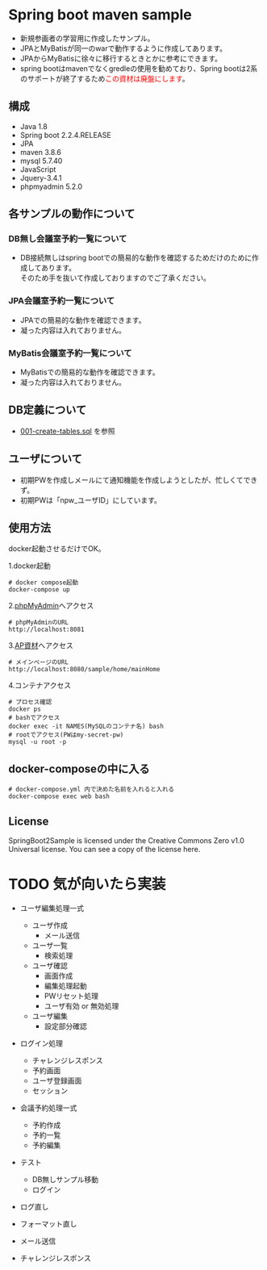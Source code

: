# Spring boot maven sample
- 新規参画者の学習用に作成したサンプル。  
- JPAとMyBatisが同一のwarで動作するように作成してあります。  
- JPAからMyBatisに徐々に移行するときとかに参考にできます。
- spring bootはmavenでなくgredleの使用を勧めており、Spring bootは2系のサポートが終了するため<span style="color: red; ">この資材は廃盤にします</span>。

## 構成
- Java 1.8
- Spring boot 2.2.4.RELEASE
- JPA
- maven 3.8.6
- mysql 5.7.40
- JavaScript
- Jquery-3.4.1
- phpmyadmin 5.2.0

## 各サンプルの動作について
### DB無し会議室予約一覧について
- DB接続無しはspring bootでの簡易的な動作を確認するためだけのために作成してあります。  
そのため手を抜いて作成しておりますのでご了承ください。

### JPA会議室予約一覧について
- JPAでの簡易的な動作を確認できます。  
- 凝った内容は入れておりません。

### MyBatis会議室予約一覧について
- MyBatisでの簡易的な動作を確認できます。  
- 凝った内容は入れておりません。

## DB定義について
- [001-create-tables.sql](./db/sql/001-create-tables.sql)
を参照

## ユーザについて
- 初期PWを作成しメールにて通知機能を作成しようとしたが、忙しくてできず。
- 初期PWは「npw_ユーザID」にしています。

## 使用方法
docker起動させるだけでOK。

1.docker起動
```
# docker compose起動
docker-compose up
```
2.[phpMyAdmin](http://localhost:8081)へアクセス
```
# phpMyAdminのURL
http://localhost:8081
```
3.[AP資材](http://localhost:8080/sample/home/mainHome)へアクセス
```
# メインページのURL
http://localhost:8080/sample/home/mainHome
```
4.コンテナアクセス
```
# プロセス確認
docker ps
# bashでアクセス
docker exec -it NAMES(MySQLのコンテナ名) bash
# rootでアクセス(PWはmy-secret-pw)
mysql -u root -p
```

## docker-composeの中に入る
```
# docker-compose.yml 内で決めた名前を入れると入れる
docker-compose exec web bash
```

## License
SpringBoot2Sample is licensed under the Creative Commons Zero v1.0 Universal license. You can see a copy of the license here.

# TODO 気が向いたら実装
- ユーザ編集処理一式
  - ユーザ作成
    - メール送信
  - ユーザ一覧
    - 検索処理
  - ユーザ確認
    - 画面作成
    - 編集処理起動
    - PWリセット処理
    - ユーザ有効 or 無効処理
  - ユーザ編集
    - 設定部分確認
- ログイン処理
  - チャレンジレスポンス
  - 予約画面
  - ユーザ登録画面
  - セッション

- 会議予約処理一式
  - 予約作成
  - 予約一覧
  - 予約編集

- テスト
  - DB無しサンプル移動
  - ログイン
- ログ直し
- フォーマット直し
- メール送信
- チャレンジレスポンス

